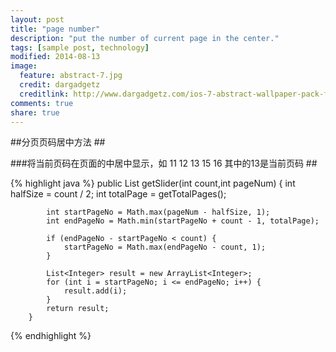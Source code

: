 ```yaml
---
layout: post
title: "page number"
description: "put the number of current page in the center."
tags: [sample post, technology]
modified: 2014-08-13
image:
  feature: abstract-7.jpg
  credit: dargadgetz
  creditlink: http://www.dargadgetz.com/ios-7-abstract-wallpaper-pack-for-iphone-5-and-ipod-touch-retina/
comments: true
share: true
---
```


##分页页码居中方法 ##

###将当前页码在页面的中居中显示，如 11 12 13 15 16 其中的13是当前页码 ##

{% highlight java %} 
    	public List<Integer> getSlider(int count,int pageNum) {
			int halfSize = count / 2;
			int totalPage = getTotalPages();
	 
			int startPageNo = Math.max(pageNum - halfSize, 1);
			int endPageNo = Math.min(startPageNo + count - 1, totalPage);
	 
			if (endPageNo - startPageNo < count) {
				startPageNo = Math.max(endPageNo - count, 1);
			}
	 
			List<Integer> result = new ArrayList<Integer>;
			for (int i = startPageNo; i <= endPageNo; i++) {
				result.add(i);
			}
			return result;
		}
{% endhighlight %}